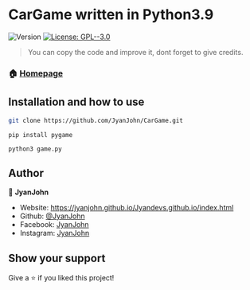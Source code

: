 # CarGame written in Python3.9
![Version](https://img.shields.io/badge/version-1.0-blue.svg?cacheSeconds=2592000)
[![License: GPL--3.0](https://img.shields.io/badge/License-GPL--3.0-yellow.svg)](#)

> You can copy the code and improve it, dont forget to give credits.

### 🏠 [Homepage](https://jyanjohn.github.io/Jyandevs.github.io/index.html)

## Installation and how to use

```sh
git clone https://github.com/JyanJohn/CarGame.git
```
```
pip install pygame
```
```
python3 game.py
```

## Author

👤 **JyanJohn**

* Website: https://jyanjohn.github.io/Jyandevs.github.io/index.html
* Github: [@JyanJohn](https://github.com/JyanJohn)
* Facebook: [JyanJohn](https://facebook.com/jyan.john.5)
* Instagram: [JyanJohn](https://instagram.com/jyanjohn)

## Show your support

Give a ⭐️ if you liked this project!
